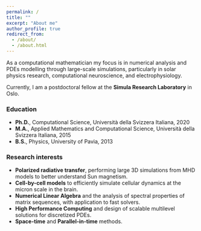 ```yaml
---
permalink: /
title: ""
excerpt: "About me"
author_profile: true
redirect_from: 
  - /about/
  - /about.html
---
```


As a computational mathematician my focus is in numerical analysis and PDEs modelling through large-scale simulations, particularly in solar physics research, computational neuroscience, and electrophysiology. 

Currently, I am a postdoctoral fellow at the **Simula Research Laboratory** in Oslo.


### Education

+ **Ph.D.**, Computational Science, Università della Svizzera Italiana, 2020
+ **M.A.**, Applied Mathematics and Computational Science, Università della Svizzera Italiana, 2015
+ **B.S.**, Physics, University of Pavia, 2013

### Research interests
+ **Polarized radiative transfer**, performing large 3D simulations from MHD models to better understand Sun magnetism.
+ **Cell-by-cell models** to efficiently simulate cellular dynamics at the micron scale in the brain.
+ **Numerical Linear Algebra** and the analysis of spectral properties of matrix sequences, with application to fast solvers. 
+ **High Performance Computing** and design of scalable multilevel solutions for discretized PDEs.
+ **Space-time** and **Parallel-in-time** methods.


